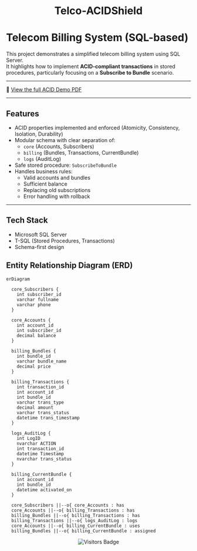 <div align="center">

<h1>Telco-ACIDShield</h1>

</div>


# Telecom Billing System (SQL-based)

This project demonstrates a simplified telecom billing system using SQL Server.  
It highlights how to implement **ACID-compliant transactions** in stored procedures, particularly focusing on a **Subscribe to Bundle** scenario.

---

📄 [View the full ACID Demo PDF](./Telco_ACIDSheild.pdf)

---
## Features

- ACID properties implemented and enforced (Atomicity, Consistency, Isolation, Durability)
- Modular schema with clear separation of:
  - `core` (Accounts, Subscribers)
  - `billing` (Bundles, Transactions, CurrentBundle)
  - `logs` (AuditLog)
- Safe stored procedure: `SubscribeToBundle`
- Handles business rules:
  - Valid accounts and bundles
  - Sufficient balance
  - Replacing old subscriptions
  - Error handling with rollback

---

## Tech Stack

- Microsoft SQL Server
- T-SQL (Stored Procedures, Transactions)
- Schema-first design


## Entity Relationship Diagram (ERD)

```mermaid
erDiagram

  core_Subscribers {
    int subscriber_id
    varchar fullname
    varchar phone
  }

  core_Accounts {
    int account_id
    int subscriber_id
    decimal balance
  }

  billing_Bundles {
    int bundle_id
    varchar bundle_name
    decimal price
  }

  billing_Transactions {
    int transaction_id
    int account_id
    int bundle_id
    varchar trans_type
    decimal amount
    varchar trans_status
    datetime trans_timestamp
  }

  logs_AuditLog {
    int LogID
    nvarchar ACTION
    int transaction_id
    datetime Timestamp
    nvarchar trans_status
  }

  billing_CurrentBundle {
    int account_id
    int bundle_id
    datetime activated_on
  }

  core_Subscribers ||--o{ core_Accounts : has
  core_Accounts ||--o{ billing_Transactions : has
  billing_Bundles ||--o{ billing_Transactions : has
  billing_Transactions ||--o{ logs_AuditLog : logs
  core_Accounts ||--o{ billing_CurrentBundle : uses
  billing_Bundles ||--o{ billing_CurrentBundle : assigned

```
<p align="center">
  <img src="https://visitor-badge.laobi.icu/badge?page_id=husseinMohamed7.Telco-ACIDShield" alt="Visitors Badge"/>
</p>
